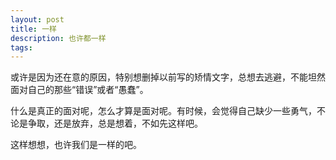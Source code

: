 ```yaml
---
layout: post
title: 一样
description: 也许都一样
tags:
---
```


或许是因为还在意的原因，特别想删掉以前写的矫情文字，总想去逃避，不能坦然面对自己的那些“错误”或者“愚蠢”。

什么是真正的面对呢，怎么才算是面对呢。有时候，会觉得自己缺少一些勇气，不论是争取，还是放弃，总是想着，不如先这样吧。

这样想想，也许我们是一样的吧。

